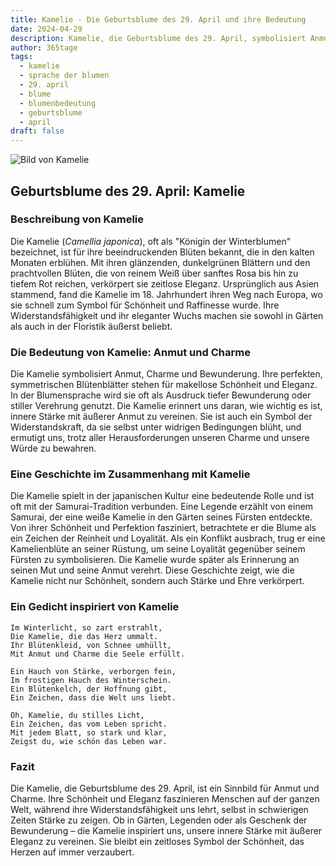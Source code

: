 ```yaml
---
title: Kamelie - Die Geburtsblume des 29. April und ihre Bedeutung
date: 2024-04-29
description: Kamelie, die Geburtsblume des 29. April, symbolisiert Anmut und Charme. Erfahre mehr über ihre Geschichte, Bedeutung und Symbolik in der Sprache der Blumen.
author: 365tage
tags:
  - kamelie
  - sprache der blumen
  - 29. april
  - blume
  - blumenbedeutung
  - geburtsblume
  - april
draft: false
---
```


![Bild von Kamelie](https://cdn.pixabay.com/photo/2024/01/17/15/45/camellia-8514865_1280.jpg#center)


## Geburtsblume des 29. April: Kamelie

### Beschreibung von Kamelie

Die Kamelie (_Camellia japonica_), oft als "Königin der Winterblumen" bezeichnet, ist für ihre beeindruckenden Blüten bekannt, die in den kalten Monaten erblühen. Mit ihren glänzenden, dunkelgrünen Blättern und den prachtvollen Blüten, die von reinem Weiß über sanftes Rosa bis hin zu tiefem Rot reichen, verkörpert sie zeitlose Eleganz. Ursprünglich aus Asien stammend, fand die Kamelie im 18. Jahrhundert ihren Weg nach Europa, wo sie schnell zum Symbol für Schönheit und Raffinesse wurde. Ihre Widerstandsfähigkeit und ihr eleganter Wuchs machen sie sowohl in Gärten als auch in der Floristik äußerst beliebt.

### Die Bedeutung von Kamelie: Anmut und Charme

Die Kamelie symbolisiert Anmut, Charme und Bewunderung. Ihre perfekten, symmetrischen Blütenblätter stehen für makellose Schönheit und Eleganz. In der Blumensprache wird sie oft als Ausdruck tiefer Bewunderung oder stiller Verehrung genutzt. Die Kamelie erinnert uns daran, wie wichtig es ist, innere Stärke mit äußerer Anmut zu vereinen. Sie ist auch ein Symbol der Widerstandskraft, da sie selbst unter widrigen Bedingungen blüht, und ermutigt uns, trotz aller Herausforderungen unseren Charme und unsere Würde zu bewahren.

### Eine Geschichte im Zusammenhang mit Kamelie

Die Kamelie spielt in der japanischen Kultur eine bedeutende Rolle und ist oft mit der Samurai-Tradition verbunden. Eine Legende erzählt von einem Samurai, der eine weiße Kamelie in den Gärten seines Fürsten entdeckte. Von ihrer Schönheit und Perfektion fasziniert, betrachtete er die Blume als ein Zeichen der Reinheit und Loyalität. Als ein Konflikt ausbrach, trug er eine Kamelienblüte an seiner Rüstung, um seine Loyalität gegenüber seinem Fürsten zu symbolisieren. Die Kamelie wurde später als Erinnerung an seinen Mut und seine Anmut verehrt. Diese Geschichte zeigt, wie die Kamelie nicht nur Schönheit, sondern auch Stärke und Ehre verkörpert.

### Ein Gedicht inspiriert von Kamelie

```
Im Winterlicht, so zart erstrahlt,  
Die Kamelie, die das Herz ummalt.  
Ihr Blütenkleid, von Schnee umhüllt,  
Mit Anmut und Charme die Seele erfüllt.  

Ein Hauch von Stärke, verborgen fein,  
Im frostigen Hauch des Winterschein.  
Ein Blütenkelch, der Hoffnung gibt,  
Ein Zeichen, dass die Welt uns liebt.  

Oh, Kamelie, du stilles Licht,  
Ein Zeichen, das vom Leben spricht.  
Mit jedem Blatt, so stark und klar,  
Zeigst du, wie schön das Leben war.  
```

### Fazit

Die Kamelie, die Geburtsblume des 29. April, ist ein Sinnbild für Anmut und Charme. Ihre Schönheit und Eleganz faszinieren Menschen auf der ganzen Welt, während ihre Widerstandsfähigkeit uns lehrt, selbst in schwierigen Zeiten Stärke zu zeigen. Ob in Gärten, Legenden oder als Geschenk der Bewunderung – die Kamelie inspiriert uns, unsere innere Stärke mit äußerer Eleganz zu vereinen. Sie bleibt ein zeitloses Symbol der Schönheit, das Herzen auf immer verzaubert.